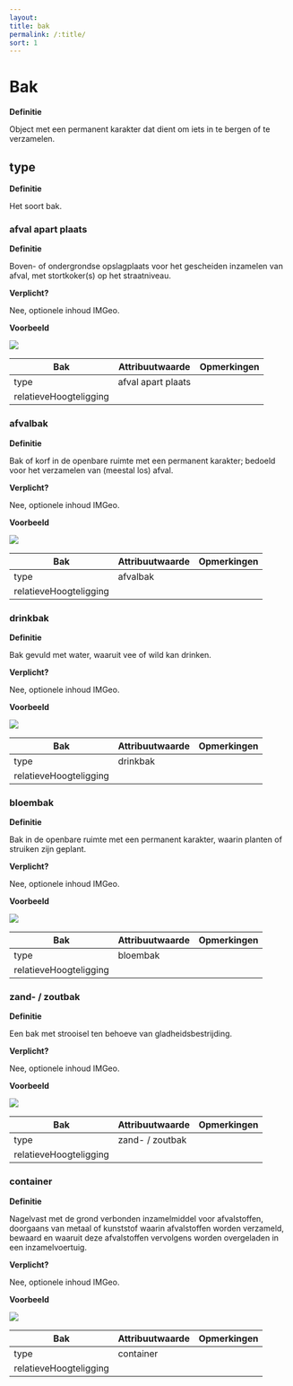 ```yaml
---
layout: 
title: bak
permalink: /:title/
sort: 1
---
```


Bak
===

**Definitie**

Object met een permanent karakter dat dient om iets in te bergen of te
verzamelen.

type
----

**Definitie**

Het soort bak.

### afval apart plaats

**Definitie**

Boven- of ondergrondse opslagplaats voor het gescheiden inzamelen van afval, met
stortkoker(s) op het straatniveau.

**Verplicht?**

Nee, optionele inhoud IMGeo.

**Voorbeeld**

![](media/510a6c4437553d8b590659be208a1a1d.jpg)

| **Bak**                | **Attribuutwaarde** | **Opmerkingen** |
|------------------------|---------------------|-----------------|
| type                   | afval apart plaats  |                 |
| relatieveHoogteligging |                     |                 |

### afvalbak

**Definitie**

Bak of korf in de openbare ruimte met een permanent karakter; bedoeld voor het
verzamelen van (meestal los) afval.

**Verplicht?**

Nee, optionele inhoud IMGeo.

**Voorbeeld**

![](media/c66f942131725aff9b96d25e14997e6f.jpg)

| **Bak**                | **Attribuutwaarde** | **Opmerkingen** |
|------------------------|---------------------|-----------------|
| type                   | afvalbak            |                 |
| relatieveHoogteligging |                     |                 |

### drinkbak

**Definitie**

Bak gevuld met water, waaruit vee of wild kan drinken.

**Verplicht?**

Nee, optionele inhoud IMGeo.

**Voorbeeld**

![](media/11666146ade21fc80c3c9bf3f4108c5e.jpg)

| **Bak**                | **Attribuutwaarde** | **Opmerkingen** |
|------------------------|---------------------|-----------------|
| type                   | drinkbak            |                 |
| relatieveHoogteligging |                     |                 |

### bloembak

**Definitie**

Bak in de openbare ruimte met een permanent karakter, waarin planten of struiken
zijn geplant.

**Verplicht?**

Nee, optionele inhoud IMGeo.

**Voorbeeld**

![](media/2045b4f2dba4c8cc1460a1dca230458c.jpg)

| **Bak**                | **Attribuutwaarde** | **Opmerkingen** |
|------------------------|---------------------|-----------------|
| type                   | bloembak            |                 |
| relatieveHoogteligging |                     |                 |

### zand- / zoutbak

**Definitie**

Een bak met strooisel ten behoeve van gladheidsbestrijding.

**Verplicht?**

Nee, optionele inhoud IMGeo.

**Voorbeeld**

![](media/18ab900fc2f45eaf368b69e06d48be17.jpg)

| **Bak**                | **Attribuutwaarde** | **Opmerkingen** |
|------------------------|---------------------|-----------------|
| type                   | zand- / zoutbak     |                 |
| relatieveHoogteligging |                     |                 |

### container

**Definitie**

Nagelvast met de grond verbonden inzamelmiddel voor afvalstoffen, doorgaans van
metaal of kunststof waarin afvalstoffen worden verzameld, bewaard en waaruit
deze afvalstoffen vervolgens worden overgeladen in een inzamelvoertuig.

**Verplicht?**

Nee, optionele inhoud IMGeo.

**Voorbeeld**

![](media/b1d969aceb0a2b87ca89404334d00534.jpg)

| **Bak**                | **Attribuutwaarde** | **Opmerkingen** |
|------------------------|---------------------|-----------------|
| type                   | container           |                 |
| relatieveHoogteligging |                     |                 |
